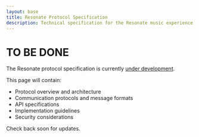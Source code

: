```yaml
---
layout: base
title: Resonate Protocol Specification
description: Technical specification for the Resonate music experience protocol.
---
```


# TO BE DONE

The Resonate protocol specification is currently [under development](https://github.com/resonate-protocol/spec).

This page will contain:
- Protocol overview and architecture
- Communication protocols and message formats
- API specifications
- Implementation guidelines
- Security considerations

Check back soon for updates.
